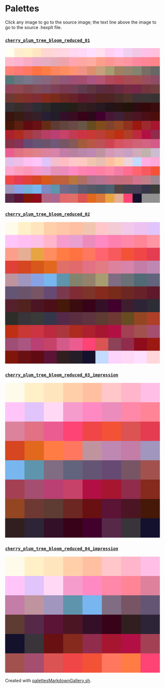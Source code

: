 # Palettes

Click any image to go to the source image; the text line above the image to go to the source .hexplt file.

### [`cherry_plum_tree_bloom_reduced_01`](cherry_plum_tree_bloom_reduced_01.hexplt)

[ ![cherry_plum_tree_bloom_reduced_01.png](cherry_plum_tree_bloom_reduced_01.png) ](cherry_plum_tree_bloom_reduced_01.png)

### [`cherry_plum_tree_bloom_reduced_02`](cherry_plum_tree_bloom_reduced_02.hexplt)

[ ![cherry_plum_tree_bloom_reduced_02.png](cherry_plum_tree_bloom_reduced_02.png) ](cherry_plum_tree_bloom_reduced_02.png)

### [`cherry_plum_tree_bloom_reduced_03_impression`](cherry_plum_tree_bloom_reduced_03_impression.hexplt)

[ ![cherry_plum_tree_bloom_reduced_03_impression.png](cherry_plum_tree_bloom_reduced_03_impression.png) ](cherry_plum_tree_bloom_reduced_03_impression.png)

### [`cherry_plum_tree_bloom_reduced_04_impression`](cherry_plum_tree_bloom_reduced_04_impression.hexplt)

[ ![cherry_plum_tree_bloom_reduced_04_impression.png](cherry_plum_tree_bloom_reduced_04_impression.png) ](cherry_plum_tree_bloom_reduced_04_impression.png)

Created with [palettesMarkdownGallery.sh](https://github.com/earthbound19/_ebDev/blob/master/scripts/imgAndVideo/palettesMarkdownGallery.sh).